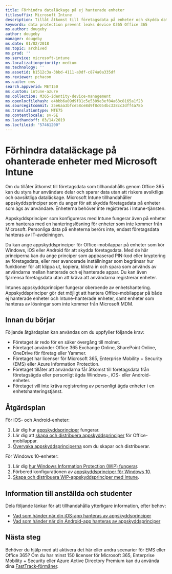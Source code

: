 ```yaml
---
title: Förhindra dataläckage på ej hanterade enheter
titlesuffix: Microsoft Intune
description: Tillåt åtkomst till företagsdata på enheter och skydda data från dataläckage med Microsoft Intune.
keywords: data protection prevent leaks device O365 Office 365
ms.author: dougeby
author: dougeby
manager: dougeby
ms.date: 01/02/2018
ms.topic: archived
ms.prod: ''
ms.service: microsoft-intune
ms.localizationpriority: medium
ms.technology: ''
ms.assetid: b1512c3a-3bbd-4111-a0df-c874a0a335df
ms.reviewer: pchacon
ms.suite: ems
search.appverid: MET150
ms.custom: intune-azure
ms.collection: M365-identity-device-management
ms.openlocfilehash: e4bbb6a09d9f81c5e5309e3ef04a63c8165a1f23
ms.sourcegitcommit: 25e6aa3bfce58ce8d9f8c054bc338cc3dff4a78b
ms.translationtype: MTE75
ms.contentlocale: sv-SE
ms.lasthandoff: 03/14/2019
ms.locfileid: "57461200"
---
```

# <a name="prevent-data-leaks-on-non-managed-devices-using-microsoft-intune"></a>Förhindra dataläckage på ohanterade enheter med Microsoft Intune

Om du tillåter åtkomst till företagsdata som tillhandahålls genom Office 365 kan du styra hur användare delar och sparar data utan att riskera avsiktliga och oavsiktliga dataläckage. Microsoft Intune tillhandahåller appskyddsprinciper som du anger för att skydda företagsdata på enheter som ägs av användare. Enheterna behöver inte registreras i Intune-tjänsten. 

Appskyddsprinciper som konfigureras med Intune fungerar även på enheter som hanteras med en hanteringslösning för enheter som inte kommer från Microsoft. Personliga data på enheterna berörs inte, endast företagsdata hanteras av IT-avdelningen. 

Du kan ange appskyddsprinciper för Office-mobilappar på enheter som kör Windows, iOS eller Android för att skydda företagsdata. Med de här principerna kan du ange principer som appbaserad PIN-kod eller kryptering av företagsdata, eller mer avancerade inställningar som begränsar hur funktioner för att klippa ut, kopiera, klistra in och spara som används av användarna mellan hanterade och ej hanterade appar. Du kan även fjärrensa företagsdata utan att kräva att användarna registrerar enheter. 

Intunes appskyddsprinciper fungerar oberoende av enhetshantering. Appskyddsprinciper gör det möjligt att hantera Office-mobilappar på både ej hanterade enheter och Intune-hanterade enheter, samt enheter som hanteras av lösningar som inte kommer från Microsoft MDM. 

## <a name="before-you-begin"></a>Innan du börjar

Följande åtgärdsplan kan användas om du uppfyller följande krav:
* Företaget är redo för en säker övergång till molnet.
* Företaget använder Office 365 Exchange Online, SharePoint Online, OneDrive för företag eller Yammer.
* Företaget har licenser för Microsoft 365, Enterprise Mobility + Security (EMS) eller Azure Information Protection.
* Företaget tillåter att användarna får åtkomst till företagsdata från företagsägda eller personligt ägda Windows-, iOS- eller Android-enheter. 
* Företaget vill inte kräva registrering av personligt ägda enheter i en enhetshanteringstjänst. 

## <a name="action-plan"></a>Åtgärdsplan

För iOS- och Android-enheter: 

1. Lär dig hur [appskyddsprinciper](app-protection-policy.md) fungerar.
2. Lär dig att [skapa och distribuera appskyddsprinciper](app-protection-policies.md) för Office-mobilappar. 
3. [Övervaka appskyddsprinciperna](app-protection-policies-monitor.md) som du skapar och distribuerar. 

För Windows 10-enheter: 

1. Lär dig [hur Windows Information Protection (WIP) fungerar](https://docs.microsoft.com/windows/threat-protection/windows-information-protection/protect-enterprise-data-using-wip). 
2. Förbered konfigurationen av [appskyddsprinciper för Windows 10](app-protection-policies-configure-windows-10.md).
3. [Skapa och distribuera WIP-appskyddsprinciper med Intune](windows-information-protection-policy-create.md).

## <a name="what-to-tell-employees-and-students"></a>Information till anställda och studenter

Dela följande länkar för att tillhandahålla ytterligare information, efter behov: 
* [Vad som händer när din iOS-app hanteras av appskyddsprinciper](app-protection-enabled-apps-ios.md)
* [Vad som händer när din Android-app hanteras av appskyddsprinciper](app-protection-enabled-apps-android.md) 

## <a name="next-steps"></a>Nästa steg

Behöver du hjälp med att aktivera det här eller andra scenarier för EMS eller Office 365? Om du har minst 150 licenser för Microsoft 365, Enterprise Mobility + Security eller Azure Active Directory Premium kan du använda dina [FastTrack-förmåner](https://docs.microsoft.com/enterprise-mobility-security/solutions/enterprise-mobility-fasttrack-program). 
